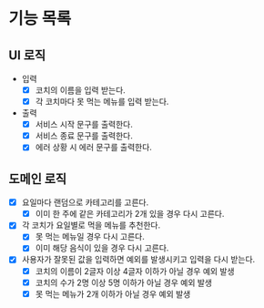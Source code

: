 # 기능 목록

## UI 로직

- 입력
  - [x] 코치의 이름을 입력 받는다.
  - [x] 각 코치마다 못 먹는 메뉴를 입력 받는다.
- 출력
  - [x] 서비스 시작 문구를 출력한다.
  - [x] 서비스 종료 문구를 출력한다.
  - [x] 에러 상황 시 에러 문구를 출력한다.

## 도메인 로직

- [x] 요일마다 랜덤으로 카테고리를 고른다.
  - [x] 이미 한 주에 같은 카테고리가 2개 있을 경우 다시 고른다.
- [x] 각 코치가 요일별로 먹을 메뉴를 추천한다.
  - [x] 못 먹는 메뉴일 경우 다시 고른다.
  - [x] 이미 해당 음식이 있을 경우 다시 고른다.
- [x] 사용자가 잘못된 값을 입력하면 예외를 발생시키고 입력을 다시 받는다.
  - [x] 코치의 이름이 2글자 이상 4글자 이하가 아닐 경우 예외 발생
  - [x] 코치의 수가 2명 이상 5명 이하가 아닐 경우 예외 발생
  - [x] 못 먹는 메뉴가 2개 이하가 아닐 경우 예외 발생
